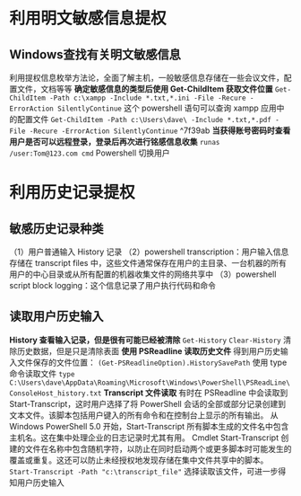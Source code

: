 # 利用明文敏感信息提权
## Windows查找有关明文敏感信息
利用提权信息枚举方法论，全面了解主机，一般敏感信息存储在一些会议文件，配置文件，文档等等
**确定敏感信息的类型后使用 Get-ChildItem 获取文件位置**
`Get-ChildItem -Path c:\xampp -Include *.txt,*.ini -File -Recure -ErrorAction SilentlyContinue`
这个 powershell 语句可以查询 xampp 应用中的配置文件
`Get-ChildItem -Path c:\Users\dave\ -Include *.txt,*.pdf -File -Recure -ErrorAction SilentlyContinue` ^7f39ab
**当获得账号密码时查看用户是否可以远程登录，登录后再次进行铭感信息收集**
`runas /user:Tom@123.com cmd`
Powershell 切换用户



# 利用历史记录提权
## 敏感历史记录种类
（1）用户普通输入 History 记录
（2）powershell transcription：用户输入信息存储在 transcript files 中，这些文件通常保存在用户的主目录、一台机器的所有用户的中心目录或从所有配置的机器收集文件的网络共享中
（3）powershell script block logging：这个信息记录了用户执行代码和命令
## 读取用户历史输入
**History 查看输入记录，但是很有可能已经被清除**
`Get-History`
`Clear-History`
清除历史数据，但是只是清除表面
**使用 PSReadline 读取历史文件**
得到用户历史输入文件保存的文件位置：
`(Get-PSReadlineOption).HistorySavePath`
使用 type 命令读取文件
`type C:\Users\dave\AppData\Roaming\Microsoft\Windows\PowerShell\PSReadLine\ConsoleHost_history.txt`
**Transcript 文件读取**
有时在 PSReadline 中会读取到 Start-Transcript，这时用户选择了将 PowerShell 会话的全部或部分记录创建到文本文件。该脚本包括用户键入的所有命令和在控制台上显示的所有输出。
从 Windows PowerShell 5.0 开始，Start-Transcript 所有脚本生成的文件名中包含主机名。这在集中处理企业的日志记录时尤其有用。 Cmdlet Start-Transcript 创建的文件在名称中包含随机字符，以防止在同时启动两个或更多脚本时可能发生的覆盖或重复。这还可以防止未经授权地发现存储在集中文件共享中的脚本。
`Start-Transcript -Path "c:\transcript_file"`
选择读取该文件，可进一步得知用户历史输入
